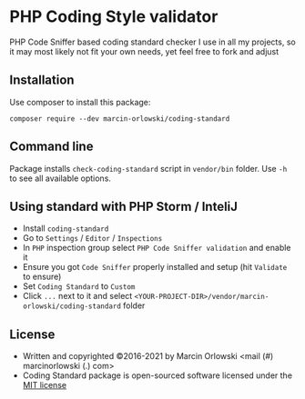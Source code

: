 # PHP Coding Style validator #

 PHP Code Sniffer based coding standard checker I use in all my projects, so it may
 most likely not fit your own needs, yet feel free to fork and adjust


## Installation ##

 Use composer to install this package:

    composer require --dev marcin-orlowski/coding-standard


## Command line ##

 Package installs `check-coding-standard` script in `vendor/bin` folder.
 Use `-h` to see all available options.


## Using standard with PHP Storm / InteliJ ##

 * Install `coding-standard`
 * Go to `Settings` / `Editor` / `Inspections`
 * In `PHP` inspection group select `PHP Code Sniffer validation` and enable it
 * Ensure you got `Code Sniffer` properly installed and setup (hit `Validate` to ensure)
 * Set `Coding Standard` to `Custom`
 * Click `...` next to it and select `<YOUR-PROJECT-DIR>/vendor/marcin-orlowski/coding-standard` folder


## License ##

 * Written and copyrighted &copy;2016-2021 by Marcin Orlowski <mail (#) marcinorlowski (.) com>
 * Coding Standard package is open-sourced software licensed under the [MIT license](http://opensource.org/licenses/MIT)
